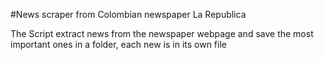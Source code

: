 #News scraper from Colombian newspaper La Republica

The Script extract news from the newspaper webpage and save the most important ones in a folder, each new is in its own file
